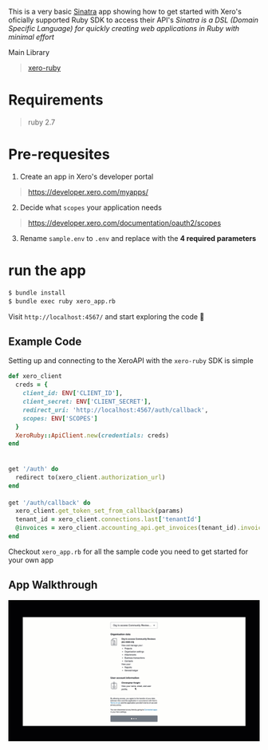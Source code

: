 This is a very basic [Sinatra](https://github.com/sinatra/sinatra) app showing how to get started with Xero's oficially supported Ruby SDK to access their API's
*Sinatra is a DSL (Domain Specific Language) for quickly creating web applications in Ruby with minimal effort*

Main Library
> [xero-ruby](https://github.com/XeroAPI/xero-ruby)

# Requirements
> ruby 2.7

# Pre-requesites
1) Create an app in Xero's developer portal
> https://developer.xero.com/myapps/

2) Decide what `scopes` your application needs
> https://developer.xero.com/documentation/oauth2/scopes

3) Rename `sample.env` to `.env` and replace with the **4 required parameters**

# run the app
```bash
$ bundle install
$ bundle exec ruby xero_app.rb
```

Visit `http://localhost:4567/` and start exploring the code 🥳


## Example Code
Setting up and connecting to the XeroAPI with the `xero-ruby` SDK is simple

```ruby
def xero_client
  creds = {
    client_id: ENV['CLIENT_ID'],
    client_secret: ENV['CLIENT_SECRET'],
    redirect_uri: 'http://localhost:4567/auth/callback',
    scopes: ENV['SCOPES']
  }
  XeroRuby::ApiClient.new(credentials: creds)
end


get '/auth' do
  redirect to(xero_client.authorization_url)
end

get '/auth/callback' do
  xero_client.get_token_set_from_callback(params)
  tenant_id = xero_client.connections.last['tenantId']
  @invoices = xero_client.accounting_api.get_invoices(tenant_id).invoices
end
```

Checkout `xero_app.rb` for all the sample code you need to get started for your own app

## App Walkthrough
![walkthrough](./public/images/xero-ruby-getting-started.gif)
